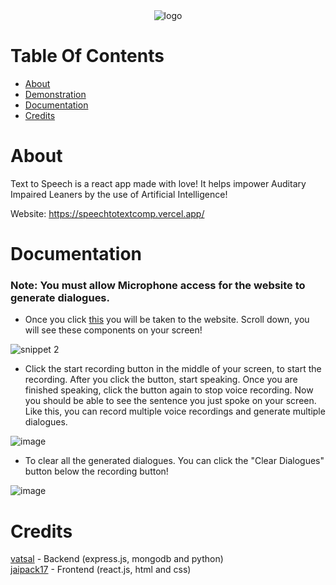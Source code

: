 <div align="center">
  <img src="https://user-images.githubusercontent.com/74130881/127653219-4077d4bf-4fb2-4277-8b00-af333791fc2e.png" alt="logo"/>
</div>

# Table Of Contents
- [About](#about)
- [Demonstration](#demonstration)
- [Documentation](#documentation)
- [Credits](#credits)

# About

Text to Speech is a react app made with love! It helps impower Auditary Impaired Leaners by the use of Artificial Intelligence! 

Website: https://speechtotextcomp.vercel.app/

# Documentation 

### Note: You must allow Microphone access for the website to generate dialogues.

* Once you click [this](https://speechtotextcomp.vercel.app/) you will be taken to the website. Scroll down, you will see these components on your screen!

![snippet 2](https://user-images.githubusercontent.com/74130881/127673448-f9bb35e2-db02-40e9-b480-e9ffa7a30770.png)

* Click the start recording button in the middle of your screen, to start the recording. After you click the button, start speaking. Once you are finished speaking, click the button again to stop voice recording. Now you should be able to see the sentence you just spoke on your screen. Like this, you can record multiple voice recordings and generate multiple dialogues.

![image](https://user-images.githubusercontent.com/74130881/127674671-14214049-f4e9-4b8e-933a-77dd773dae4b.png)

* To clear all the generated dialogues. You can click the "Clear Dialogues" button below the recording button!

![image](https://user-images.githubusercontent.com/74130881/127674890-b69ce174-824b-4e39-a0e2-9d584b758c73.png)

# Credits
[vatsal]() - Backend (express.js, mongodb and python) <br/>
[jaipack17](https://github.com/jaipack17) - Frontend (react.js, html and css)
